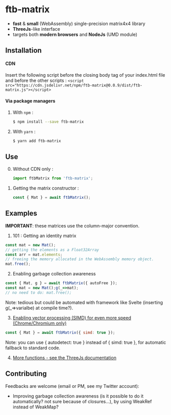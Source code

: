# ftb-matrix
* **fast** & **small** (WebAssembly) single-precision matrix4x4 library
* **ThreeJs**-like interface
* targets both **modern browsers** and **NodeJs** (UMD module)

## Installation
#### CDN
Insert the following script before the closing body tag of your index.html file and before the other scripts :
`<script src="https://cdn.jsdelivr.net/npm/ftb-matrix@0.0.9/dist/ftb-matrix.js"></script>`

#### Via package managers
1. With `npm` :

    ```sh
    $ npm install --save ftb-matrix
    ```

2. With `yarn` :

    ```sh
    $ yarn add ftb-matrix
    ```
## Use
0. Without CDN only :

    ```js
    import ftbMatrix from 'ftb-matrix';
    ```

1. Getting the matrix constructor :

    ```js
    const { Mat } = await ftbMatrix();
    ```

## Examples
__IMPORTANT__: these matrices use the column-major convention.
1. 101 : Getting an identity matrix
```js
const mat = new Mat();
// getting the elements as a Float32Array
const arr = mat.elements;
// freeing the memory allocated in the WebAssembly memory object.
mat.free();
```
2. Enabling garbage collection awareness
```js
const { Mat, g } = await ftbMatrix({ autoFree });
const mat = new Mat();g(_=>mat);
// no need to do: mat.free();
```
Note: tedious but could be automated with framework like Svelte
(inserting g(_=>varialbe) at compile time?).

3. [Enabling vector processing (SIMD) for even more speed (Chrome/Chromium only)](https://v8.dev/features/simd#enabling-experimental-simd-support-in-chrome)

```js
const { Mat } = await ftbMatrix({ simd: true });
```
Note: you can use { autodetect: true } instead of { simd: true },
for automatic fallback to standard code. 

4. [More functions - see the ThreeJs documentation](https://threejs.org/docs/#api/en/math/Matrix4)

## Contributing
Feedbacks are welcome (email or PM, see my Twitter account):
* Improving garbage collection awareness
(is it possible to do it automatically? not sure because of closures...), by using WeakRef
instead of WeakMap?
